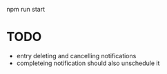 npm run start

# TODO
- entry deleting and cancelling notifications
- completeing notification should also unschedule it
